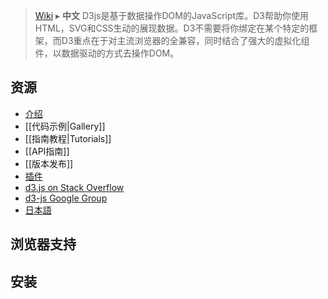> [Wiki](Home) ▸ **中文**
D3js是基于数据操作DOM的JavaScript库。D3帮助你使用HTML，SVG和CSS生动的展现数据。D3不需要将你绑定在某个特定的框架，而D3重点在于对主流浏览器的全兼容，同时结合了强大的虚拟化组件，以数据驱动的方式去操作DOM。

## 资源
* [介绍](http://mbostock.github.com/d3/)
* [[代码示例|Gallery]]
* [[指南教程|Tutorials]]
* [[API指南]]
* [[版本发布]]
* [插件](/d3/d3-plugins)
* [d3.js on Stack Overflow](http://stackoverflow.com/questions/tagged/d3.js)
* [d3-js Google Group](http://groups.google.com/group/d3-js)
* [日本語](/mbostock/d3/wiki/JP-Home)

## 浏览器支持


## 安装





